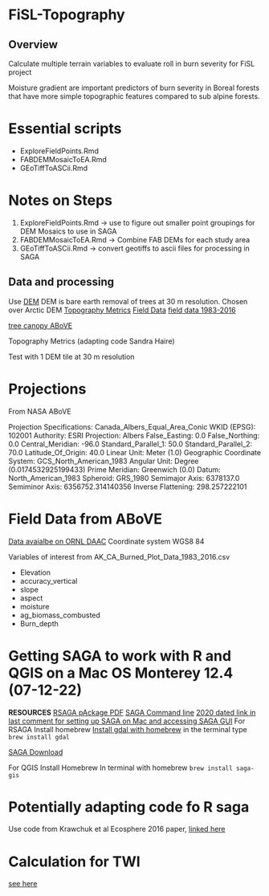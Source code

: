 # FiSL-Topography

## Overview 

Calculate multiple terrain variables to evaluate roll in burn severity for FiSL project

Moisture gradient are important predictors of burn severity in Boreal forests that have more simple topographic features compared to sub alpine forests. 

# Essential scripts
* ExploreFieldPoints.Rmd
* FABDEMMosaicToEA.Rmd
* GEoTiffToASCii.Rmd

# Notes on Steps
1. ExploreFieldPoints.Rmd -> use to figure out smaller point groupings for DEM Mosaics to use in SAGA
2. FABDEMMosaicToEA.Rmd -> Combine FAB DEMs for each study area
3. GEoTiffToASCii.Rmd -> convert geotiffs to ascii files for processing in SAGA














## Data and processing
Use 
[DEM](https://data.bris.ac.uk/data/dataset/25wfy0f9ukoge2gs7a5mqpq2j7)
DEM is bare earth removal of trees at 30 m resolution. Chosen over Arctic DEM
[Topography Metrics](https://www.sciencebase.gov/catalog/item/53db9ca0e4b0fba533faf4be)
[Field Data](https://daac.ornl.gov/ABOVE/guides/ABoVE_Plot_Data_Burned_Sites.html)
[field data 1983-2016](https://daac.ornl.gov/ABOVE/guides/ABoVE_Plot_Data_Burned_Sites.html)


[tree canopy ABoVE](https://daac.ornl.gov/cgi-bin/dsviewer.pl?ds_id=2012)

Topography Metrics (adapting code Sandra Haire)

Test with 1 DEM tile at 30 m resolution


# Projections 
From NASA ABoVE

Projection Specifications:
Canada_Albers_Equal_Area_Conic
WKID (EPSG): 102001 Authority: ESRI
Projection: Albers
False_Easting: 0.0
False_Northing: 0.0
Central_Meridian: -96.0
Standard_Parallel_1: 50.0
Standard_Parallel_2: 70.0
Latitude_Of_Origin: 40.0
Linear Unit: Meter (1.0)
Geographic Coordinate System: GCS_North_American_1983
Angular Unit: Degree (0.0174532925199433)
Prime Meridian: Greenwich (0.0)
Datum: North_American_1983
  Spheroid: GRS_1980
    Semimajor Axis: 6378137.0
    Semiminor Axis: 6356752.314140356
    Inverse Flattening: 298.257222101
    

# Field Data from ABoVE
[Data avaialbe on ORNL DAAC](https://daac.ornl.gov/cgi-bin/dsviewer.pl?ds_id=1744)
Coordinate system WGS8 84

Variables of interest from AK_CA_Burned_Plot_Data_1983_2016.csv

* Elevation
* accuracy_vertical
* slope
* aspect
* moisture
* ag_biomass_combusted
* Burn_depth

# Getting SAGA to work with R and QGIS on a Mac OS Monterey 12.4 (07-12-22)
**RESOURCES**
[RSAGA pAckage PDF](https://cran.r-project.org/web/packages/RSAGA/RSAGA.pdf)
[SAGA Command line](https://dges.carleton.ca/CUOSGwiki/index.php/Automating_SAGA_Workflows_Using_Command_Line_Scripting#:~:text=SAGA%20GIS%20provides%20access%20to,using%20Task%20Scheduler%20or%20cron.)
[2020 dated link in last comment for setting up SAGA on Mac and accessing SAGA GUI](https://sourceforge.net/p/saga-gis/wiki/Compiling%20SAGA%20on%20Mac%20OS%20X/)
For RSAGA
Install homebrew
[Install gdal with homebrew](9https://formulae.brew.sh/formula/gdal) in the terminal type `brew install gdal`


 [SAGA Download](https://sourceforge.net/projects/saga-gis/)

For QGIS
Install Homebrew
In terminal with homebrew `brew install saga-gis`

# Potentially adapting code fo R saga

Use code from Krawchuk et al Ecosphere 2016 paper, [linked here](https://www.sciencebase.gov/catalog/item/53db9ca0e4b0fba533faf4be)


# Calculation for TWI
[see here](https://courses.gisopencourseware.org/mod/book/tool/print/index.php?id=41)
